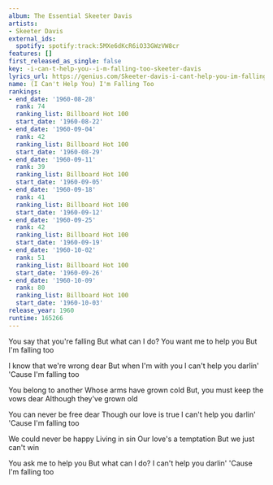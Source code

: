 ```yaml
---
album: The Essential Skeeter Davis
artists:
- Skeeter Davis
external_ids:
  spotify: spotify:track:5MXe6dKcR6iO33GWzVW8cr
features: []
first_released_as_single: false
key: -i-can-t-help-you--i-m-falling-too-skeeter-davis
lyrics_url: https://genius.com/Skeeter-davis-i-cant-help-you-im-falling-too-lyrics
name: (I Can't Help You) I'm Falling Too
rankings:
- end_date: '1960-08-28'
  rank: 74
  ranking_list: Billboard Hot 100
  start_date: '1960-08-22'
- end_date: '1960-09-04'
  rank: 42
  ranking_list: Billboard Hot 100
  start_date: '1960-08-29'
- end_date: '1960-09-11'
  rank: 39
  ranking_list: Billboard Hot 100
  start_date: '1960-09-05'
- end_date: '1960-09-18'
  rank: 41
  ranking_list: Billboard Hot 100
  start_date: '1960-09-12'
- end_date: '1960-09-25'
  rank: 42
  ranking_list: Billboard Hot 100
  start_date: '1960-09-19'
- end_date: '1960-10-02'
  rank: 51
  ranking_list: Billboard Hot 100
  start_date: '1960-09-26'
- end_date: '1960-10-09'
  rank: 80
  ranking_list: Billboard Hot 100
  start_date: '1960-10-03'
release_year: 1960
runtime: 165266
---
```

You say that you're falling
But what can I do?
You want me to help you
But I'm falling too

I know that we're wrong dear
But when I'm with you
I can't help you darlin'
'Cause I'm falling too

You belong to another
Whose arms have grown cold
But, you must keep the vows dear
Although they've grown old

You can never be free dear
Though our love is true
I can't help you darlin'
'Cause I'm falling too

We could never be happy
Living in sin
Our love's a temptation
But we just can't win

You ask me to help you
But what can I do?
I can't help you darlin'
'Cause I'm falling too
